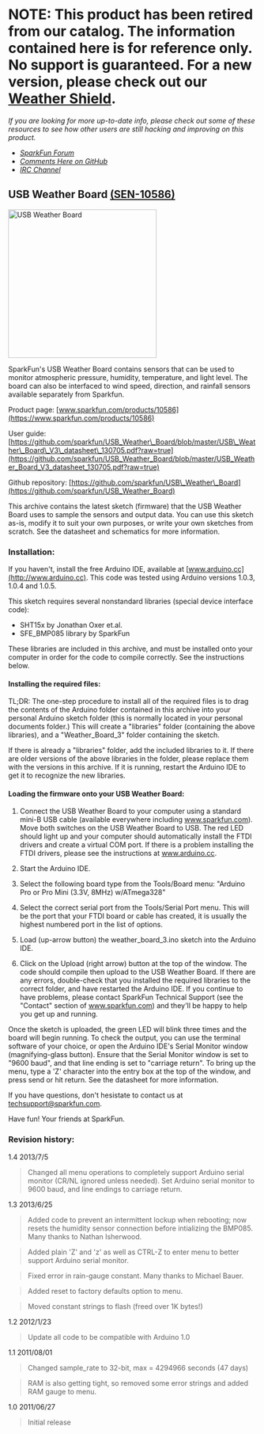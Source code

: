 # **NOTE: This product has been retired from our catalog. The information contained here is for reference only. No support is guaranteed. For a new version, please check out our [Weather Shield](https://www.sparkfun.com/products/12081).**

*If you are looking for more up-to-date info, please check out some of these resources to see how other users are still hacking and improving on this product.*
* *[SparkFun Forum](https://forum.sparkfun.com/)*
* *[Comments Here on GitHub](https://github.com/sparkfun/USB_Weather_Board/issues)*
* *[IRC Channel](https://www.sparkfun.com/news/263)*

## USB Weather Board [(SEN-10586)](https://www.sparkfun.com/products/10586)

<img src="https://dlnmh9ip6v2uc.cloudfront.net/images/products/1/0/5/8/6/10586-05b.jpg" alt="USB Weather Board" height="300" width="300">

SparkFun's USB Weather Board contains sensors that can be used to monitor atmospheric pressure, humidity, temperature, and light level. The board can also be interfaced to wind speed, direction, and rainfall sensors available separately from Sparkfun.

Product page: [www.sparkfun.com/products/10586](https://www.sparkfun.com/products/10586)

User guide: [https://github.com/sparkfun/USB_Weather\_Board/blob/master/USB\_Weather\_Board\_V3\_datasheet\_130705.pdf?raw=true](https://github.com/sparkfun/USB_Weather_Board/blob/master/USB_Weather_Board_V3_datasheet_130705.pdf?raw=true)

Github repository: [https://github.com/sparkfun/USB\_Weather\_Board](https://github.com/sparkfun/USB_Weather_Board)

This archive contains the latest sketch (firmware) that the USB Weather Board uses to sample the sensors and output data. You can use this sketch as-is, modify it to suit your own purposes, or write your own sketches from scratch. See the datasheet and schematics for more information.

### Installation:

If you haven't, install the free Arduino IDE, available at [www.arduino.cc](http://www.arduino.cc). This code was tested using Arduino versions 1.0.3, 1.0.4 and 1.0.5.

This sketch requires several nonstandard libraries (special device interface code):

* SHT15x by Jonathan Oxer et.al.
* SFE_BMP085 library by SparkFun
	
These libraries are included in this archive, and must be installed onto your computer in order for the code to compile correctly. See the instructions below.

#### Installing the required files:

TL;DR: The one-step procedure to install all of the required files is to drag the contents of the Arduino folder contained in this archive into your personal Arduino sketch folder (this is normally located in your personal documents folder.) This will create a "libraries" folder (containing the above libraries), and a "Weather\_Board\_3" folder containing the sketch.

If there is already a "libraries" folder, add the included libraries to it. If there are older versions of the above libraries in the folder, please replace them with the versions in this archive. If it is running, restart the Arduino IDE to get it to recognize the new libraries.

#### Loading the firmware onto your USB Weather Board:

1. Connect the USB Weather Board to your computer using a standard mini-B USB cable (available everywhere including www.sparkfun.com). Move both switches on the USB Weather Board to USB. The red LED should light up and your computer should automatically install the FTDI drivers and create a virtual COM port. If there is a problem installing the FTDI drivers, please see the instructions at www.arduino.cc.

2. Start the Arduino IDE.

3. Select the following board type from the Tools/Board menu: "Arduino Pro or Pro Mini (3.3V, 8MHz) w/ATmega328"

4. Select the correct serial port from the Tools/Serial Port menu. This will be the port that your FTDI board or cable has created, it is usually the highest numbered port in the list of options.

5. Load (up-arrow button) the weather\_board\_3.ino sketch into the Arduino IDE.

6. Click on the Upload (right arrow) button at the top of the window. The code should compile then upload to the USB Weather Board. If there are any errors, double-check that you installed the required libraries to the correct folder, and have restarted the Arduino IDE. If you continue to have problems, please contact SparkFun Technical Support (see the "Contact" section of www.sparkfun.com) and they'll be happy to help you get up and running.

Once the sketch is uploaded, the green LED will blink three times and the board will begin running. To check the output, you can use the terminal software of your choice, or open the Arduino IDE's Serial Monitor window (magnifying-glass button). Ensure that the Serial Monitor window is set to "9600 baud", and that line ending is set to "carriage return". To bring up the menu, type a 'Z' character into the entry box at the top of the window, and press send or hit return. See the datasheet for more information.

If you have questions, don't hesistate to contact us at techsupport@sparkfun.com.

Have fun!
Your friends at SparkFun.

### Revision history:

1.4 2013/7/5

> Changed all menu operations to completely support Arduino serial monitor (CR/NL ignored unless needed). Set Arduino serial monitor to 9600 baud, and line endings to carriage return.

1.3 2013/6/25

> Added code to prevent an intermittent lockup when rebooting; now resets the humidity sensor connection before intializing the BMP085. Many thanks to Nathan Isherwood.
		
> Added plain 'Z' and 'z' as well as CTRL-Z to enter menu to better support Arduino serial monitor.
		
> Fixed error in rain-gauge constant. Many thanks to Michael Bauer.

> Added reset to factory defaults option to menu.

> Moved constant strings to flash (freed over 1K bytes!)

1.2 2012/1/23

> Update all code to be compatible with Arduino 1.0
		
1.1 2011/08/01

> Changed sample_rate to 32-bit, max = 4294966 seconds (47 days)

> RAM is also getting tight, so removed some error strings and added RAM gauge to menu.
		
1.0 2011/06/27

> Initial release
